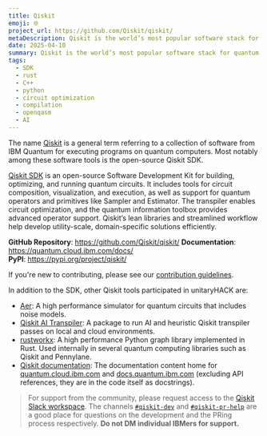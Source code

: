 ```yaml
---
title: Qiskit
emoji: 🌐
project_url: https://github.com/Qiskit/qiskit/
metaDescription: Qiskit is the world’s most popular software stack for quantum computing. Build circuits, leverage Qiskit functions, transpile with AI tools, and execute workloads in an optimized runtime environment.
date: 2025-04-10
summary: Qiskit is the world’s most popular software stack for quantum computing. Build circuits, leverage Qiskit functions, transpile with AI tools, and execute workloads in an optimized runtime environment.
tags:
  - SDK
  - rust
  - C++
  - python
  - circuit optimization
  - compilation
  - openqasm
  - AI
---
```


The name [Qiskit](https://www.ibm.com/quantum/qiskit) is a general term referring to a collection of software from IBM Quantum for executing programs on quantum computers. Most notably among these software tools is the open-source Qiskit SDK.

[Qiskit SDK](https://www.ibm.com/quantum/qiskit) is an open-source Software Development Kit for building, optimizing, and running quantum circuits. It includes tools for circuit composition, visualization, and execution, as well as support for quantum operators and primitives like Sampler and Estimator. The transpiler enables circuit optimization, and the quantum information toolbox provides advanced operator support. Qiskit’s lean libraries and streamlined workflow help develop utility-scale, domain-specific solutions efficiently.

**GitHub Repository**: <https://github.com/Qiskit/qiskit/>
**Documentation**: <https://quantum.cloud.ibm.com/docs/>  
**PyPI**: <https://pypi.org/project/qiskit/>

If you're new to contributing, please see our [contribution guidelines](https://github.com/Qiskit/qiskit/blob/main/CONTRIBUTING.md).

In addition to the SDK, other Qiskit tools participated in unitaryHACK are:

- [Aer](https://github.com/Qiskit/qiskit-aer/): A high performance simulator for quantum circuits that includes noise models.
- [Qiskit AI Transpiler](https://github.com/Qiskit/qiskit-ibm-transpiler): A package to run AI and heuristic Qiskit transpiler passes on local and cloud environments.
- [rustworkx](https://github.com/Qiskit/rustworkx): A high performance Python graph library implemented in Rust. Used internally in several quantum computing libraries such as Qiskit and Pennylane.
- [Qiskit documentation](https://github.com/Qiskit/documentation): The documentation content home for [quantum.cloud.ibm.com](https://quantum.cloud.ibm.com/docs) and [docs.quantum.ibm.com](https://docs.quantum.ibm.com) (excluding API references, they are in the code itself as docstrings).

> For support from the community, please request access to the [Qiskit Slack workspace](https://qisk.it/join-slack). The channels [`#qiskit-dev`](https://qiskit.enterprise.slack.com/archives/C025DF09HUJ) and [`#qiskit-pr-help`](https://qiskit.enterprise.slack.com/archives/C024ELK40TW) are a good place for questions on the development and the PRing process respectively. **Do not DM individual IBMers for support.**
